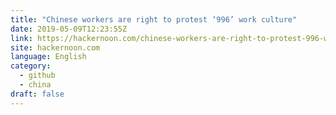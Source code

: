 ```yaml
---
title: "Chinese workers are right to protest ‘996’ work culture"
date: 2019-05-09T12:23:55Z
link: https://hackernoon.com/chinese-workers-are-right-to-protest-996-work-culture-9452d1f30f25?source=rss----3a8144eabfe3---4&utm_medium=RSS&utm_source=hune
site: hackernoon.com
language: English
category:
  - github
  - china
draft: false
---
```

